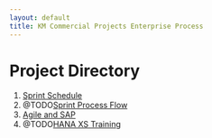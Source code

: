 ```yaml
---
layout: default
title: KM Commercial Projects Enterprise Process
---
```

# Project Directory



1. [Sprint Schedule](/sapcommercialprojects/schedule.html)
2. @TODO[Sprint Process Flow](/sapcommercialprojects/processflow.html)
3. [Agile and SAP](/sapcommercialprojects/agileScrum.html)
4. @TODO[HANA XS Training](/sapcommercialprojects/hanaxs.html)
